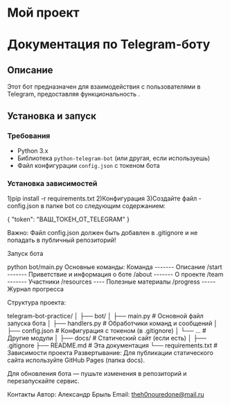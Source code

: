 ﻿# Мой проект
 # Документация по Telegram-боту

## Описание
Этот бот предназначен для взаимодействия с пользователями в Telegram, предоставляя функциональность .

## Установка и запуск

### Требования
- Python 3.x
- Библиотека `python-telegram-bot` (или другая, если используешь)
- Файл конфигурации `config.json` с токеном бота

### Установка зависимостей
1)pip install -r requirements.txt
2)Конфигурация
3)Создайте файл - config.json в папке bot со следующим содержанием:


{
  "token": "ВАШ_ТОКЕН_ОТ_TELEGRAM"
}

Важно: Файл config.json должен быть добавлен в .gitignore и не попадать в публичный репозиторий!

Запуск бота

python bot/main.py
Основные команды:
Команда -------  Описание
/start 	-------  Приветствие и информация о боте
/about	 -------  О проекте
/team   -------  Участники
/resources ----  Полезные материалы
/progress -----  Журнал прогресса



Структура проекта:

telegram-bot-practice/
│
├── bot/
│   ├── main.py          # Основной файл запуска бота
│   ├── handlers.py      # Обработчики команд и сообщений
│   ├── config.json      # Конфигурация с токеном (в .gitignore)
│   └── …                # Другие модули
│
├── docs/                # Статический сайт (если есть)
│
├── .gitignore
├── README.md            # Эта документация
└── requirements.txt     # Зависимости проекта
Развертывание:
Для публикации статического сайта используйте GitHub Pages (папка docs).

Для обновления бота — пушьте изменения в репозиторий и перезапускайте сервис.

Контакты
Автор: Александр Брыль
Email: theh0nouredone@mail.ru
